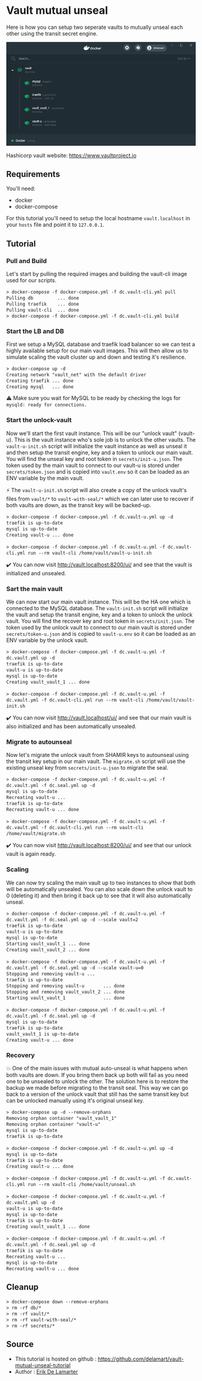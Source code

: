 # Vault mutual unseal

Here is how you can setup two seperate vaults to mutually unseal each other using the transit secret engine.

![](docker.png)

Hashicorp vault website: https://www.vaultproject.io

## Requirements

You'll need:
- docker
- docker-compose

For this tutorial you'll need to setup the local hostname `vault.localhost` in your `hosts` file and point it to `127.0.0.1`.

## Tutorial

### Pull and Build

Let's start by pulling the required images and building the vault-cli image used for our scripts.

```
> docker-compose -f docker-compose.yml -f dc.vault-cli.yml pull
Pulling db         ... done
Pulling traefik    ... done
Pulling vault-cli  ... done
> docker-compose -f docker-compose.yml -f dc.vault-cli.yml build
```


### Start the LB and DB

First we setup a MySQL database and traefik load balancer so we can test a highly available setup for our main vault images.
This will then allow us to simulate scaling the vault cluster up and down and testing it's resilience.

```
> docker-compose up -d
Creating network "vault_net" with the default driver
Creating traefik ... done
Creating mysql   ... done
```
:warning: Make sure you wait for MySQL to be ready by checking the logs for `mysqld: ready for connections.`

### Start the unlock-vault

Now we'll start the first vault instance. This will be our "unlock vault" (vault-u). This is the vault instance who's sole job
is to unlock the other vaults. The `vault-u-init.sh` script will initialize the vault instance as well as unseal it and then
setup the transit engine, key and a token to unlock our main vault. You will find the unseal key and root token in `secrets/init-u.json`.
The token used by the main vault to connect to our vault-u is stored under `secrets/token.json` and is copied into `vault.env` so
it can be loaded as an ENV variable by the main vault.

:zap: The `vault-u-init.sh` script will also create a copy of the unlock vault's files from `vault/*` to `vault-with-seal/*` which we 
can later use to recover if both vaults are down, as the transit key will be backed-up.

```
> docker-compose -f docker-compose.yml -f dc.vault-u.yml up -d
traefik is up-to-date
mysql is up-to-date
Creating vault-u ... done

> docker-compose -f docker-compose.yml -f dc.vault-u.yml -f dc.vault-cli.yml run --rm vault-cli /home/vault/vault-u-init.sh
```
:heavy_check_mark: You can now visit http://vault.localhost:8200/ui/ and see that the vault is initialized and unsealed.

### Sart the main vault

We can now start our main vault instance. This will be the HA one which is connected to the MySQL database. The `vault-init.sh` script
will initialize the vault and setup the transit engine, key and a token to unlock the unlock vault. You will find the recover key
and root token in `secrets/init.json`. The token used by the unlock vault to connect to our main vault is stored under 
`secrets/token-u.json` and is copied to `vault-u.env` so it can be loaded as an ENV variable by the unlock vault.

```
> docker-compose -f docker-compose.yml -f dc.vault-u.yml -f dc.vault.yml up -d
traefik is up-to-date
vault-u is up-to-date
mysql is up-to-date
Creating vault_vault_1 ... done

> docker-compose -f docker-compose.yml -f dc.vault-u.yml -f dc.vault.yml -f dc.vault-cli.yml run --rm vault-cli /home/vault/vault-init.sh
```
:heavy_check_mark: You can now visit http://vault.localhost/ui/ and see that our main vault is also initialized and has been
automatically unsealed.

### Migrate to autounseal

Now let's migrate the unlock vault from SHAMIR keys to autounseal using the transit key setup in our main vault. The `migrate.sh` script
will use the existing unseal key from `secrets/init-u.json` to migrate the seal.

```
> docker-compose -f docker-compose.yml -f dc.vault-u.yml -f dc.vault.yml -f dc.seal.yml up -d
mysql is up-to-date
Recreating vault-u ...
traefik is up-to-date
Recreating vault-u ... done

> docker-compose -f docker-compose.yml -f dc.vault-u.yml -f dc.vault.yml -f dc.vault-cli.yml run --rm vault-cli /home/vault/migrate.sh
```
:heavy_check_mark: You can now visit http://vault.localhost:8200/ui/ and see that our unlock vault is again ready.

### Scaling

We can now try scaling the main vault up to two instances to show that both will be automatically unsealed.
You can also scale down the unlock vault to 0 (deleting it) and then bring it back up to see that it will also automatically unseal.

```
> docker-compose -f docker-compose.yml -f dc.vault-u.yml -f dc.vault.yml -f dc.seal.yml up -d --scale vault=2
traefik is up-to-date
vault-u is up-to-date
mysql is up-to-date
Starting vault_vault_1 ... done
Creating vault_vault_2 ... done

> docker-compose -f docker-compose.yml -f dc.vault-u.yml -f dc.vault.yml -f dc.seal.yml up -d --scale vault-u=0
Stopping and removing vault-u ...
traefik is up-to-date
Stopping and removing vault-u       ... done
Stopping and removing vault_vault_2 ... done
Starting vault_vault_1              ... done

> docker-compose -f docker-compose.yml -f dc.vault-u.yml -f dc.vault.yml -f dc.seal.yml up -d
mysql is up-to-date
traefik is up-to-date
vault_vault_1 is up-to-date
Creating vault-u ... done

```

### Recovery

:boom: One of the main issues with mutual auto-unseal is what happens when both vaults are down. If you bring them back up both will
fail as you need one to be unsealed to unlock the other. The solution here is to restore the backup we made before migrating to the
transit seal. This way we can go back to a version of the unlock vault that still has the same transit key but can be unlocked
manually using it's original unseal key.

```
> docker-compose up -d --remove-orphans
Removing orphan container "vault_vault_1"
Removing orphan container "vault-u"
mysql is up-to-date
traefik is up-to-date

> docker-compose -f docker-compose.yml -f dc.vault-u.yml up -d
mysql is up-to-date
traefik is up-to-date
Creating vault-u ... done

> docker-compose -f docker-compose.yml -f dc.vault-u.yml -f dc.vault-cli.yml run --rm vault-cli /home/vault/unseal.sh

> docker-compose -f docker-compose.yml -f dc.vault-u.yml -f dc.vault.yml up -d
vault-u is up-to-date
mysql is up-to-date
traefik is up-to-date
Creating vault_vault_1 ... done

> docker-compose -f docker-compose.yml -f dc.vault-u.yml -f dc.vault.yml -f dc.seal.yml up -d
traefik is up-to-date
Recreating vault-u ...
mysql is up-to-date
Recreating vault-u ... done
```

## Cleanup

```
> docker-compose down --remove-orphans
> rm -rf db/*
> rm -rf vault/*
> rm -rf vault-with-seal/*
> rm -rf secrets/*
```

## Source

- This tutorial is hosted on github : https://github.com/delamart/vault-mutual-unseal-tutorial
- Author : [Erik De Lamarter](https://delamart.github.io/)